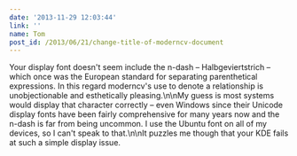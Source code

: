 ```yaml
---
date: '2013-11-29 12:03:44'
link: ''
name: Tom
post_id: /2013/06/21/change-title-of-moderncv-document
---
```


Your display font doesn't seem include the n-dash – Halbgeviertstrich – which once was the European standard for separating parenthetical expressions. In this regard moderncv's use to denote a relationship is unobjectionable and esthetically pleasing.\n\nMy guess is most systems would display that character correctly – even Windows since their Unicode display fonts have been fairly comprehensive for many years now and the n-dash is far from being uncommon. I use the Ubuntu font on all of my devices, so I can't speak to that.\n\nIt puzzles me though that your KDE fails at such a simple display issue.

